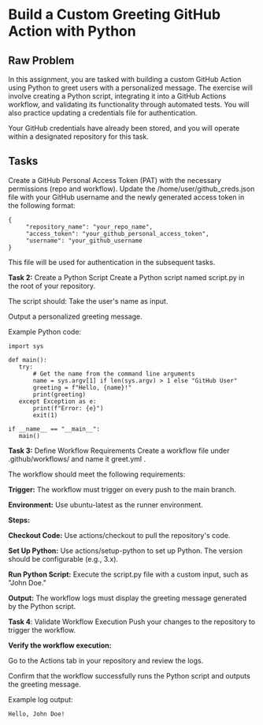 # Build a Custom Greeting GitHub Action with Python

## Raw Problem

In this assignment, you are tasked with building a custom GitHub Action using Python to greet users with a personalized message. The exercise will involve creating a Python script, integrating it into a GitHub Actions workflow, and validating its functionality through automated tests. You will also practice updating a credentials file for authentication.

Your GitHub credentials have already been stored, and you will operate within a designated repository for this task.

## Tasks

Create a GitHub Personal Access Token (PAT) with the necessary permissions (repo and workflow).
Update the /home/user/github_creds.json file with your GitHub username and the newly generated access token in the following format:

```
{
     "repository_name": "your_repo_name",
     "access_token": "your_github_personal_access_token",
     "username": "your_github_username
}
```

This file will be used for authentication in the subsequent tasks.

**Task 2:** Create a Python Script
Create a Python script named script.py in the root of your repository.

The script should:
Take the user's name as input.

Output a personalized greeting message.

Example Python code:

```
import sys

def main():
   try:
       # Get the name from the command line arguments
       name = sys.argv[1] if len(sys.argv) > 1 else "GitHub User"
       greeting = f"Hello, {name}!"
       print(greeting)
   except Exception as e:
       print(f"Error: {e}")
       exit(1)

if __name__ == "__main__":
   main()
```

**Task 3:** Define Workflow Requirements
Create a workflow file under .github/workflows/ and name it greet.yml .

The workflow should meet the following requirements:

**Trigger:** The workflow must trigger on every push to the main branch.

**Environment:** Use ubuntu-latest as the runner environment.

**Steps:**

**Checkout Code:** Use actions/checkout to pull the repository's code.

**Set Up Python:** Use actions/setup-python to set up Python. The version should be configurable (e.g., 3.x).

**Run Python Script:** Execute the script.py file with a custom input, such as "John Doe."

**Output:** The workflow logs must display the greeting message generated by the Python script.

**Task 4**: Validate Workflow Execution
Push your changes to the repository to trigger the workflow.

**Verify the workflow execution:**

Go to the Actions tab in your repository and review the logs.

Confirm that the workflow successfully runs the Python script and outputs the greeting message.

Example log output:

```
Hello, John Doe!
```
